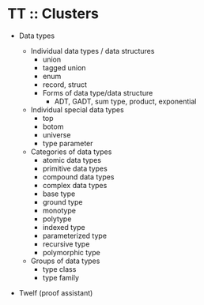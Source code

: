 # TT :: Clusters





- Data types
  - Individual data types / data structures
    - union
    - tagged union
    - enum
    - record, struct
    - Forms of data type/data structure
      - ADT, GADT, sum type, product, exponential
  - Individual special data types
    - top
    - botom
    - universe
    - type parameter
  - Categories of data types
    - atomic data types
    - primitive data types
    - compound data types
    - complex data types
    - base type
    - ground type
    - monotype
    - polytype
    - indexed type
    - parameterized type
    - recursive type
    - polymorphic type
  - Groups of data types
    - type class
    - type family


- Twelf (proof assistant)
